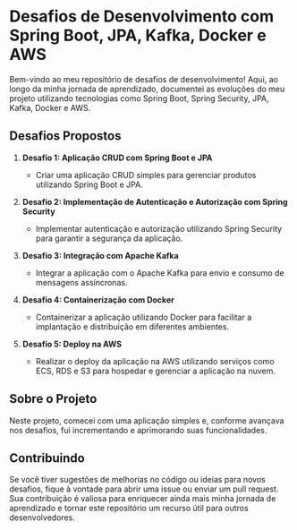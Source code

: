 # Desafios de Desenvolvimento com Spring Boot, JPA, Kafka, Docker e AWS

Bem-vindo ao meu repositório de desafios de desenvolvimento! Aqui, ao longo da minha jornada de aprendizado, documentei as evoluções do meu projeto utilizando tecnologias como Spring Boot, Spring Security, JPA, Kafka, Docker e AWS.

## Desafios Propostos

1. **Desafio 1: Aplicação CRUD com Spring Boot e JPA**
   - Criar uma aplicação CRUD simples para gerenciar produtos utilizando Spring Boot e JPA.

2. **Desafio 2: Implementação de Autenticação e Autorização com Spring Security**
   - Implementar autenticação e autorização utilizando Spring Security para garantir a segurança da aplicação.

3. **Desafio 3: Integração com Apache Kafka**
   - Integrar a aplicação com o Apache Kafka para envio e consumo de mensagens assíncronas.

4. **Desafio 4: Containerização com Docker**
   - Containerizar a aplicação utilizando Docker para facilitar a implantação e distribuição em diferentes ambientes.

5. **Desafio 5: Deploy na AWS**
   - Realizar o deploy da aplicação na AWS utilizando serviços como ECS, RDS e S3 para hospedar e gerenciar a aplicação na nuvem.


## Sobre o Projeto

Neste projeto, comecei com uma aplicação simples e, conforme avançava nos desafios, fui incrementando e aprimorando suas funcionalidades.


## Contribuindo

Se você tiver sugestões de melhorias no código ou ideias para novos desafios, fique à vontade para abrir uma issue ou enviar um pull request. Sua contribuição é valiosa para enriquecer ainda mais minha jornada de aprendizado e tornar este repositório um recurso útil para outros desenvolvedores.



